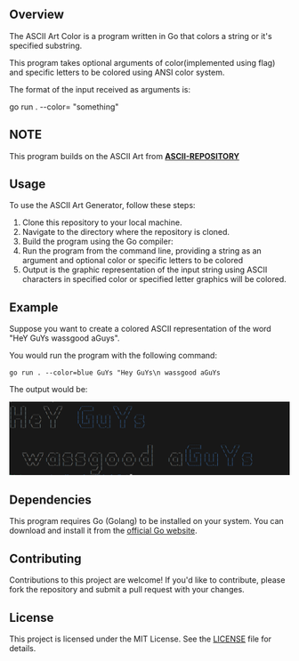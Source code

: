 ## Overview
The ASCII Art Color is a program written in Go that colors a string or it's specified substring.

This program takes optional arguments of color(implemented using flag) and specific letters to be colored using ANSI color system.

The format of the input received as arguments is:

go run . --color=<color> <letters to be colored> "something"

## NOTE
This program builds on the ASCII Art from  **[ASCII-REPOSITORY](https://learn.zone01kisumu.ke/git/wyonyango/ascii-art.git)**

## Usage
To use the ASCII Art Generator, follow these steps:
1. Clone this repository to your local machine.
2. Navigate to the directory where the repository is cloned.
3. Build the program using the Go compiler:
4. Run the program from the command line, providing a string as an argument and optional color or specific letters to be colored
5. Output is the graphic representation of the input string using ASCII characters in specified color or specified letter graphics will be      colored.

## Example
Suppose you want to create a colored ASCII representation of the word "HeY GuYs wassgood aGuys".

 You would run the program with the following command:
```
go run . --color=blue GuYs "Hey GuYs\n wassgood aGuYs
```

The output would be:

![alt text](<Screenshot from 2024-06-03 17-14-33.png>)


## Dependencies
This program requires Go (Golang) to be installed on your system. You can download and install it from the [official Go website](https://golang.org/dl/).

## Contributing
Contributions to this project are welcome! If you'd like to contribute, please fork the repository and submit a pull request with your changes.

## License
This project is licensed under the MIT License. See the [LICENSE](LICENSE) file for details.
